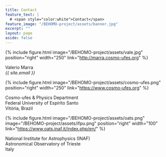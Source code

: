 ```yaml
---
title: Contact
feature_text: |
  # <span style="color:white">Contact</span>
feature_image: "/BEHOMO-project/assets/banner.jpg"
excerpt: ""
layout: page
aside: false
---
```


<!-- {% include figure.html image="/BEHOMO-project/assets/vale.jpg" position="left" width="250px" %} -->

{% include figure.html image="/BEHOMO-project/assets/vale.jpg" position="right" width="250" link="http://marra.cosmo-ufes.org" %}

Valerio Marra\
*{{ site.email }}*

{% include figure.html image="/BEHOMO-project/assets/cosmo-ufes.png" position="right" width="250" link="https://www.cosmo-ufes.org" %}

Cosmo-ufes & Physics Department\
Federal University of Espírito Santo\
Vitória, Brazil

{% include figure.html image="/BEHOMO-project/assets/oats.png" image="/BEHOMO-project/assets/ifpu.png" position="right" width="100" link="https://www.oats.inaf.it/index.php/en/" %}

National Institute for Astrophysics (INAF)\
Astronomical Observatory of Trieste\
Italy



<!-- {% include site-form.html %} -->